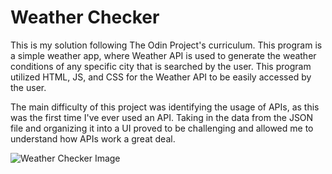 # Weather Checker

This is my solution following The Odin Project's curriculum. This program is a simple weather app, where Weather API is used to generate the weather conditions of any specific city that is searched by the user. This program utilized HTML, JS, and CSS for the Weather API to be easily accessed by the user.

The main difficulty of this project was identifying the usage of APIs, as this was the first time I've ever used an API. Taking in the data from the JSON file and organizing it into a UI proved to be challenging and allowed me to understand how APIs work a great deal.

![Weather Checker Image](https://github.com/don04lee/odin-rps/blob/main/src/weatherapi.png)